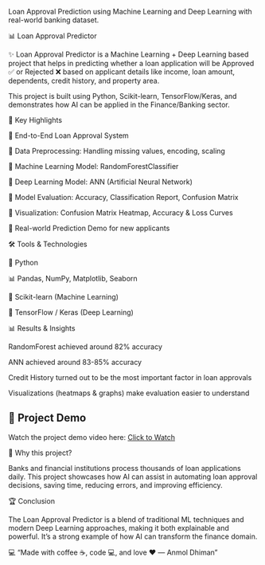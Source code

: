 Loan Approval Prediction using Machine Learning and Deep Learning with real-world banking dataset.

📊 Loan Approval Predictor

✨ Loan Approval Predictor is a Machine Learning + Deep Learning based project that helps in predicting whether a loan application will be Approved ✅ or Rejected ❌ based on applicant details like income, loan amount, dependents, credit history, and property area.

This project is built using Python, Scikit-learn, TensorFlow/Keras, and demonstrates how AI can be applied in the Finance/Banking sector.

🚀 Key Highlights

🔹 End-to-End Loan Approval System

🔹 Data Preprocessing: Handling missing values, encoding, scaling

🔹 Machine Learning Model: RandomForestClassifier

🔹 Deep Learning Model: ANN (Artificial Neural Network)

🔹 Model Evaluation: Accuracy, Classification Report, Confusion Matrix

🔹 Visualization: Confusion Matrix Heatmap, Accuracy & Loss Curves

🔹 Real-world Prediction Demo for new applicants

🛠️ Tools & Technologies

🐍 Python

📊 Pandas, NumPy, Matplotlib, Seaborn

🤖 Scikit-learn (Machine Learning)

🔮 TensorFlow / Keras (Deep Learning)

📊 Results & Insights

RandomForest achieved around 82% accuracy

ANN achieved around 83-85% accuracy

Credit History turned out to be the most important factor in loan approvals

Visualizations (heatmaps & graphs) make evaluation easier to understand

## 🎥 Project Demo
Watch the project demo video here: [Click to Watch]([https://drive.google.com/your-link](https://drive.google.com/file/d/1aXXELrUDpH9ss6jJK43lYG-dkis8ydpX/view?usp=sharing))


🌟 Why this project?

Banks and financial institutions process thousands of loan applications daily.
This project showcases how AI can assist in automating loan approval decisions, saving time, reducing errors, and improving efficiency.

🏆 Conclusion

The Loan Approval Predictor is a blend of traditional ML techniques and modern Deep Learning approaches, making it both explainable and powerful.
It’s a strong example of how AI can transform the finance domain.

💻 “Made with coffee ☕, code 💻, and love ❤️ — Anmol Dhiman”
